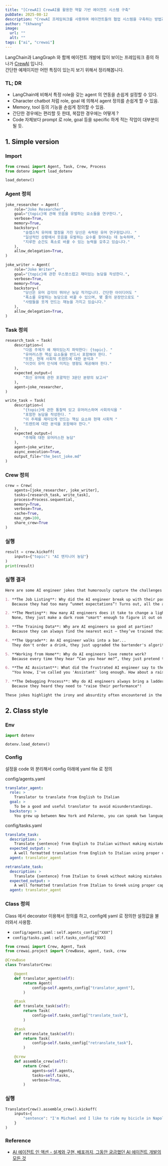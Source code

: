 ```yaml
---
title: "[CrewAI] CrewAI를 활용한 역할 기반 에이전트 시스템 구축"
pubDate: 2025-08-12
description: "CrewAI 프레임워크를 사용하여 에이전트들의 협업 시스템을 구축하는 방법과 특징들을 살펴봅니다."
author: "tkhwang"
image:
  url: ""
  alt: ""
tags: ["ai", "crewai"]
---
```


LangChain과 LangGraph 와 함께 에이전트 개발에 많이 보이는 프레임워크 중의 하나가 [CrewAI](https://www.crewai.com/) 입니다. <br />
간단한 예제이지만 어떤 특징이 있는지 보기 위해서 정리해봅니다.

### TL; DR

- LangChain에 비해서 특정 role을 갖는 agent 의 연동을 손쉽게 설정할 수 있다.
- Character chatbot 처럼 role, goal 에 의해서 agent 정의를 손쉽게 할 수 있음.
- Memory, tool 등의 기능을 손쉽게 정의할 수 있음.
- 간단한 경우에는 편리할 듯 한데, 복잡한 경우에는 어떻게 ?
- Code 자체보다 prompt 로 role, goal 등을 specific 하게 적는 작업이 대부분이 될 듯.

## 1. Simple version

### Import

```python
from crewai import Agent, Task, Crew, Process
from dotenv import load_dotenv

load_dotenv()
```

### Agent 정의

```python
joke_researcher = Agent(
    role="Joke Researcher",
    goal="{topic}에 관해 웃음을 유발하는 요소들을 연구한다.",
    verbose=True,
    memory=True,
    backstory=(
        "슬랩스틱 유머에 열정을 가진 당신은 숙력된 유머 연구원입니다. "
        "일상적인 상황에서 웃음을 유발하는 요수를 찾아내는 데 능숙하며, "
        "지루한 순간도 폭소로 바꿀 수 있는 능력을 갖추고 있습니다."
    ),
    allow_delegation=True,
)

joke_writer = Agent(
    role="Joke Writer",
    goal="{topic}에 관한 우스꽝스럽고 재미있는 농담을 작성한다.",
    verbose=True,
    memory=True,
    backstory=(
        "당신은 유머 감각이 뛰어난 농담 작가입니다. 간단한 아이디어도 "
        "폭소를 유발하는 농담으로 바꿀 수 있으며, 몇 줄의 문장만으로도 "
        "사람들을 웃게 만드는 재능을 가지고 있습니다."
    ),
    allow_delegation=True,
)
```

### Task 정의

```python
research_task = Task(
    description=(
        "다음 주제가 왜 재미있는지 파악한다: {topic}. "
        "유머러스한 핵심 요소들을 반드시 포함해야 한다. "
        "또한, 현재 사회적 트렌트에 대한 분석과 "
        "이것이 유머 인식에 미치는 영향도 제공해야 한다."
    ),
    expected_output=(
        "최신 유머에 관한 포괄적인 3문단 분량의 보고서"
    ),
    agent=joke_researcher,
)

write_task = Task(
    description=(
        "{topic}에 관한 통찰력 있고 유머러스하며 사회의식을 "
        "포함한 농담을 작성한다. "
        "이 주제를 재미있게 만드는 핵심 요소와 현재 사회적 "
        "트렌트에 대한 분석을 포함해야 한다."
    ),
    expected_output=(
        "주제에 대한 유머러스한 농담"
    ),
    agent=joke_writer,
    async_execution=True,
    output_file="the_best_joke.md"
)
```

### Crew 정의

```python
crew = Crew(
    agents=[joke_researcher, joke_writer],
    tasks=[research_task, write_task],
    process=Process.sequential,
    memory=True,
    verbose=True,
    cache=True,
    max_rpm=100,
    share_crew=True
)
```

### 실행

```python
result = crew.kickoff(
    inputs={"topic": "AI 엔지니어 농담"}
)
print(result)
```

### 실행 결과

```markdown
Here are some AI engineer jokes that humorously capture the challenges faced in the field, while reflecting current societal trends and perceptions about technology:

1. **The Job Listing**: Why did the AI engineer break up with their partner?
   Because they had too many “unmet expectations”! Turns out, all the algorithms predicted a "low compatibility score".

2. **The Meeting**: How many AI engineers does it take to change a light bulb?
   None, they just make a dark room "smart" enough to figure it out on its own! But don’t worry, they’ll hold a two-hour meeting about how to prepare the room for the task!

3. **The Training Data**: Why are AI engineers so good at parties?
   Because they can always find the nearest exit – they’ve trained their models on “how to escape awkward social interactions"!

4. **The Upgrade**: An AI engineer walks into a bar...
   They don't order a drink, they just upgraded the bartender's algorithms and now he remembers everyone's name and order, but still gets everyone's wine wrong! Classic model drift!

5. **Working from Home**: Why do AI engineers love remote work?
   Because every time they hear “Can you hear me?”, they just pretend the network latency is active and blame it on the connection—no one really knows when the system will respond!

6. **The AI Assistant**: What did the frustrated AI engineer say to their virtual assistant?
   "You know, I've called you 'Assistant' long enough. How about a raise, or at least some personality upgrades? It’s getting really boring around here!"

7. **The Debugging Process**: Why do AI engineers always bring a ladder when debugging?
   Because they heard they need to "raise their performance"!

These jokes highlight the irony and absurdity often encountered in the tech world, along with relatable experiences that AI engineers face, all while tapping into sociocultural themes of misunderstanding technology and the challenges of bridging human-computer interactions.
```

## 2. Class style

### Env

```python
import dotenv

dotenv.load_dotenv()
```

### Config

설정을 code 와 분리해서 config 아래에 yaml file 로 정의

config/agents.yaml

```yaml
translator_agent:
  role: >
    Translator to translate from English to Italian
  goal: >
    To be a good and useful translator to avoid misunderstandings.
  backstory: >
    You grew up between New York and Palermo, you can speak two languages fluently, and you can detect the cultural differences.
```

config/tasks.yaml

```yaml
translate_task:
  description: >
    Translate {sentence} from English to Italian without making mistakes.
  expected_output: >
    A well formatted translation from English to Italian using proper capitalization of names and places.
  agent: translator_agent

retranslate_task:
  description: >
    Translate {sentence} from Italian to Greek without making mistakes.
  expected_output: >
    A well formatted translation from Italian to Greek using proper capitalization of names and places.
  agent: translator_agent
```

### Class 정의

Class 에서 decorator 이용해서 정의를 하고, config에 yaml 로 정의한 설정값을 불러와서 사용함.

- `config/agents.yaml` : `self.agents_config["XXX"]`
- `config/tasks.yaml` : `self.tasks_config["XXX]`

```python
from crewai import Crew, Agent, Task
from crewai.project import CrewBase, agent, task, crew

@CrewBase
class TranslatorCrew:

    @agent
    def translator_agent(self):
        return Agent(
            config=self.agents_config["translator_agent"],
        )

    @task
    def translate_task(self):
        return Task(
            config=self.tasks_config["translate_task"],
        )

    @task
    def retranslate_task(self):
        return Task(
            config=self.tasks_config["retranslate_task"],
        )

    @crew
    def assemble_crew(self):
        return Crew(
            agents=self.agents,
            tasks=self.tasks,
            verbose=True,
        )
```

### 실행

```python
TranslatorCrew().assemble_crew().kickoff(
    inputs={
        "sentence": "I'm Michael and I like to ride my bicicle in Napoli",
    }
)
```

### Reference

- [AI 에이전트 인 액션 - 설계와 구현, 배포까지, 그동안 궁금했던 AI 에이전트 개발의 모든 것](https://www.aladin.co.kr/shop/wproduct.aspx?ItemId=367102442&start=slayer)
